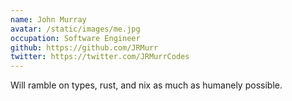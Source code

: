 ```yaml
---
name: John Murray
avatar: /static/images/me.jpg
occupation: Software Engineer
github: https://github.com/JRMurr
twitter: https://twitter.com/JRMurrCodes
---
```


Will ramble on types, rust, and nix as much as humanely possible.
